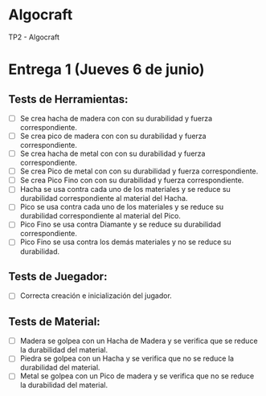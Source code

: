 # Algocraft
TP2 - Algocraft

# Entrega 1 (Jueves 6 de junio)
## Tests de Herramientas:
- [ ] Se crea hacha de madera con con su durabilidad y fuerza correspondiente.
- [ ] Se crea pico de madera con con su durabilidad y fuerza correspondiente.
- [ ] Se crea hacha de metal con con su durabilidad y fuerza correspondiente.
- [ ] Se crea Pico de metal con con su durabilidad y fuerza correspondiente.
- [ ] Se crea Pico Fino con con su durabilidad y fuerza correspondiente.
- [ ] Hacha se usa contra cada uno de los materiales y se reduce su durabilidad correspondiente al material del Hacha.
- [ ] Pico se usa contra cada uno de los materiales y se reduce su durabilidad correspondiente al material del Pico.
- [ ] Pico Fino se usa contra Diamante y se reduce su durabilidad correspondiente.
- [ ] Pico Fino se usa contra los demás materiales y no se reduce su durabilidad.

## Tests de Juegador:
- [ ] Correcta creación e inicialización del jugador.

## Tests de Material:
- [ ] Madera se golpea con un Hacha de Madera y se verifica que se reduce la durabilidad del material.
- [ ] Piedra se golpea con un Hacha y se verifica que no se reduce la durabilidad del material.
- [ ] Metal se golpea con un Pico de madera y se verifica que no se reduce la durabilidad del material.
